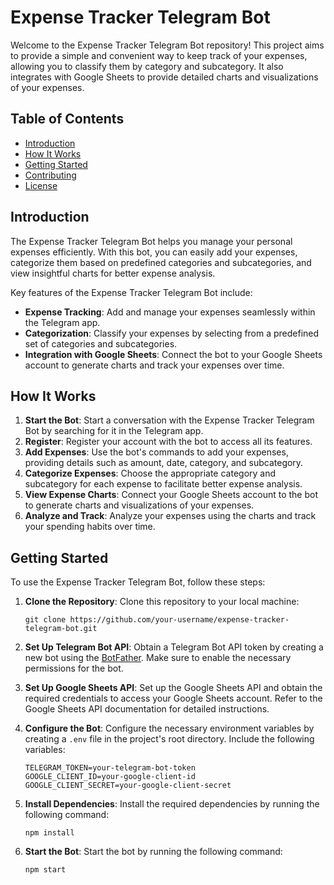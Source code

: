 # Expense Tracker Telegram Bot

Welcome to the Expense Tracker Telegram Bot repository! This project aims to provide a simple and convenient way to keep track of your expenses, allowing you to classify them by category and subcategory. It also integrates with Google Sheets to provide detailed charts and visualizations of your expenses.

## Table of Contents
- [Introduction](#introduction)
- [How It Works](#how-it-works)
- [Getting Started](#getting-started)
- [Contributing](#contributing)
- [License](#license)

## Introduction

The Expense Tracker Telegram Bot helps you manage your personal expenses efficiently. With this bot, you can easily add your expenses, categorize them based on predefined categories and subcategories, and view insightful charts for better expense analysis.

Key features of the Expense Tracker Telegram Bot include:
- **Expense Tracking**: Add and manage your expenses seamlessly within the Telegram app.
- **Categorization**: Classify your expenses by selecting from a predefined set of categories and subcategories.
- **Integration with Google Sheets**: Connect the bot to your Google Sheets account to generate charts and track your expenses over time.

## How It Works

1. **Start the Bot**: Start a conversation with the Expense Tracker Telegram Bot by searching for it in the Telegram app.
2. **Register**: Register your account with the bot to access all its features.
3. **Add Expenses**: Use the bot's commands to add your expenses, providing details such as amount, date, category, and subcategory.
4. **Categorize Expenses**: Choose the appropriate category and subcategory for each expense to facilitate better expense analysis.
5. **View Expense Charts**: Connect your Google Sheets account to the bot to generate charts and visualizations of your expenses.
6. **Analyze and Track**: Analyze your expenses using the charts and track your spending habits over time.

## Getting Started

To use the Expense Tracker Telegram Bot, follow these steps:

1. **Clone the Repository**: Clone this repository to your local machine:
   ```
   git clone https://github.com/your-username/expense-tracker-telegram-bot.git
   ```

2. **Set Up Telegram Bot API**: Obtain a Telegram Bot API token by creating a new bot using the [BotFather](https://core.telegram.org/bots#botfather). Make sure to enable the necessary permissions for the bot.

3. **Set Up Google Sheets API**: Set up the Google Sheets API and obtain the required credentials to access your Google Sheets account. Refer to the Google Sheets API documentation for detailed instructions.

4. **Configure the Bot**: Configure the necessary environment variables by creating a `.env` file in the project's root directory. Include the following variables:
   ```
   TELEGRAM_TOKEN=your-telegram-bot-token
   GOOGLE_CLIENT_ID=your-google-client-id
   GOOGLE_CLIENT_SECRET=your-google-client-secret
   ```

5. **Install Dependencies**: Install the required dependencies by running the following command:
   ```
   npm install
   ```

6. **Start the Bot**: Start the bot by running the following command:
   ```
   npm start
   ```
